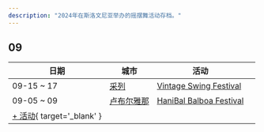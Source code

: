 ```yaml
---
description: "2024年在斯洛文尼亚举办的摇摆舞活动存档。"
---
```


## 09

| 日期 | 城市 | 活动 | |
| --- | --- | --- | --- |
| 09-15 ~ 17 | [采列](by_city.md#celje) | [Vintage Swing Festival](vintage-swing-festival-2024.md) |  |
| 09-05 ~ 09 | [卢布尔雅那](by_city.md#ljubljana) | [HaniBal Balboa Festival](haniBal-balboa-festival-2024.md) |  |
| [+ 活动](https://github.com/swingdance/events/issues/new?assignees=&labels=add+event&projects=&template=02-add_entity.yml&title=%5B2024%2Fsl_SI%5D%20%3CName%3E&region=sl_SI&province=&city=&org_id=&date_starts=2024-09-&date_ends=2024-09-){ target='_blank' }
